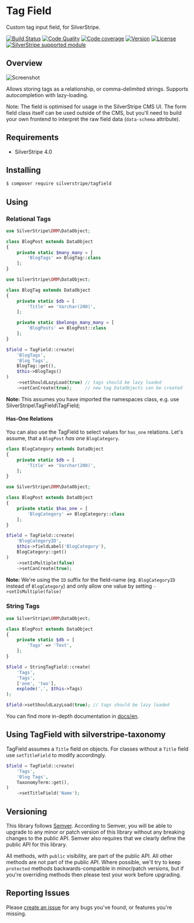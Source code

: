 # Tag Field

Custom tag input field, for SilverStripe.

[![Build Status](https://api.travis-ci.com/silverstripe/silverstripe-tagfield.svg?branch=2)](https://travis-ci.com/silverstripe/silverstripe-tagfield)
[![Code Quality](http://img.shields.io/scrutinizer/g/silverstripe/silverstripe-tagfield.svg?style=flat)](https://scrutinizer-ci.com/g/silverstripe/silverstripe-tagfield)
[![Code coverage](https://codecov.io/gh/silverstripe/silverstripe-tagfield/branch/master/graph/badge.svg)](https://codecov.io/gh/silverstripe/silverstripe-tagfield)
[![Version](http://img.shields.io/packagist/v/silverstripe/tagfield.svg?style=flat)](https://packagist.org/packages/silverstripe/tagfield)
[![License](http://img.shields.io/packagist/l/silverstripe/tagfield.svg?style=flat)](license.md)
[![SilverStripe supported module](https://img.shields.io/badge/silverstripe-supported-0071C4.svg)](https://www.silverstripe.org/software/addons/silverstripe-commercially-supported-module-list/)

## Overview

![Screenshot](docs/en/screenshot.png)

Allows storing tags as a relationship, or comma-delimited strings.
Supports autocompletion with lazy-loading.

Note: The field is optimised for usage in the SilverStripe CMS UI.
The form field class itself can be used outside of the CMS,
but you'll need to build your own frontend to interpret the raw field data (`data-schema` attribute).

## Requirements

* SilverStripe 4.0

## Installing

```sh
$ composer require silverstripe/tagfield
```

## Using

### Relational Tags

```php
use SilverStripe\ORM\DataObject;

class BlogPost extends DataObject
{
    private static $many_many = [
        'BlogTags' => BlogTag::class
    ];
}
```

```php
use SilverStripe\ORM\DataObject;

class BlogTag extends DataObject
{
    private static $db = [
        'Title' => 'Varchar(200)',
    ];

    private static $belongs_many_many = [
        'BlogPosts' => BlogPost::class
    ];
}
```

```php
$field = TagField::create(
    'BlogTags',
    'Blog Tags',
    BlogTag::get(),
    $this->BlogTags()
)
    ->setShouldLazyLoad(true) // tags should be lazy loaded
    ->setCanCreate(true);     // new tag DataObjects can be created
```
**Note:** This assumes you have imported the namespaces class, e.g. use
SilverStripe\TagField\TagField;


#### Has-One Relations

You can also use the TagField to select values for `has_one` relations.
Let's assume, that a `BlogPost` *has one* `BlogCategory`.

```php
class BlogCategory extends DataObject
{
    private static $db = [
        'Title' => 'Varchar(200)',
    ];
}
```

```php
use SilverStripe\ORM\DataObject;

class BlogPost extends DataObject
{
    private static $has_one = [
        'BlogCategory' => BlogCategory::class
    ];
}
```

```php
$field = TagField::create(
    'BlogCategoryID',
    $this->fieldLabel('BlogCategory'),
    BlogCategory::get()
)
    ->setIsMultiple(false)
    ->setCanCreate(true);
```

**Note:** We're using the `ID` suffix for the field-name (eg. `BlogCategoryID` instead of `BlogCategory`) and
only allow one value by setting `->setIsMultiple(false)`

### String Tags

```php
use SilverStripe\ORM\DataObject;

class BlogPost extends DataObject
{
    private static $db = [
        'Tags' => 'Text',
    ];
}
```

```php
$field = StringTagField::create(
    'Tags',
    'Tags',
    ['one', 'two'],
    explode(',', $this->Tags)
);

$field->setShouldLazyLoad(true); // tags should be lazy loaded
```

You can find more in-depth documentation in [docs/en](docs/en/introduction.md).

## Using TagField with silverstripe-taxonomy

TagField assumes a `Title` field on objects. For classes without a `Title` field
use `setTitleField` to modify accordingly.

```php
$field = TagField::create(
    'Tags',
    'Blog Tags',
    TaxonomyTerm::get(),
)
    ->setTitleField('Name');
```

## Versioning

This library follows [Semver](http://semver.org). According to Semver, you will
be able to upgrade to any minor or patch version of this library without any
breaking changes to the public API. Semver also requires that we clearly define
the public API for this library.

All methods, with `public` visibility, are part of the public API. All other
methods are not part of the public API. Where possible, we'll try to keep
`protected` methods backwards-compatible in minor/patch versions, but if you're
overriding methods then please test your work before upgrading.

## Reporting Issues

Please [create an
issue](http://github.com/silverstripe/silverstripe-tagfield/issues) for any bugs
you've found, or features you're missing.
